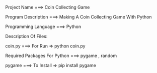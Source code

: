 Project Name ===> Coin Collecting Game

Program Description ===> Making A Coin Collecting Game With Python

Programming Language ===> Python

Description Of Files:

coin.py ===> For Run => python coin.py

Required Packages For Python ===> pygame , random

pygame ===> To Install => pip install pygame
